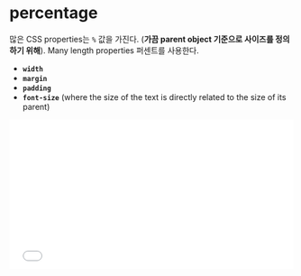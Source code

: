 # percentage

많은 CSS properties는 `%` 값을 가진다. (**가끔 parent object 기준으로 사이즈를 정의 하기 위해**). Many length properties 퍼센트를 사용한다.
- **`width`**
- **`margin`**
- **`padding`**
- **`font-size`** (where the size of the text is directly related to the size of its parent)


<iframe width = '100%' height='265' scrolling='no' title='width, margin's %value is affected by parent width value' src='//codepen.io/cooking/embed/woXJbx/?height=265&theme-id=0&default-tab=html,result&embed-version=2' frameborder='no' allowtransparency='true' allowfullscreen='true' style='width: 100%;'>See the Pen <a href='http://codepen.io/cooking/pen/woXJbx/'>width, margin's %value is affected by parent width value</a> by cooking (<a href='http://codepen.io/cooking'>@cooking</a>) on <a href='http://codepen.io'>CodePen</a>.
</iframe>
